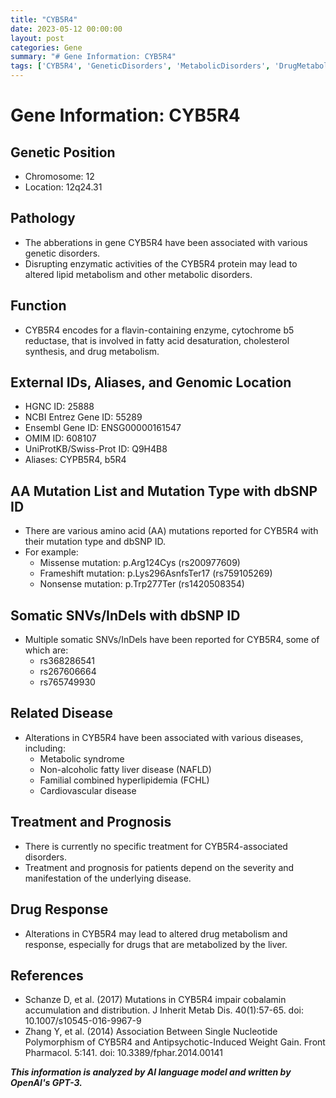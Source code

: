 ```yaml
---
title: "CYB5R4"
date: 2023-05-12 00:00:00
layout: post
categories: Gene
summary: "# Gene Information: CYB5R4"
tags: ['CYB5R4', 'GeneticDisorders', 'MetabolicDisorders', 'DrugMetabolism', 'DiseaseAssociation', 'Treatment', 'Prognosis', 'DrugResponse']
---
```


# Gene Information: CYB5R4

## Genetic Position
- Chromosome: 12
- Location: 12q24.31

## Pathology
- The abberations in gene CYB5R4 have been associated with various genetic disorders. 
- Disrupting enzymatic activities of the CYB5R4 protein may lead to altered lipid metabolism and other metabolic disorders.

## Function
- CYB5R4 encodes for a flavin-containing enzyme, cytochrome b5 reductase, that is involved in fatty acid desaturation, cholesterol synthesis, and drug metabolism. 

## External IDs, Aliases, and Genomic Location
- HGNC ID: 25888
- NCBI Entrez Gene ID: 55289
- Ensembl Gene ID: ENSG00000161547
- OMIM ID: 608107
- UniProtKB/Swiss-Prot ID: Q9H4B8
- Aliases: CYPB5R4, b5R4

## AA Mutation List and Mutation Type with dbSNP ID
- There are various amino acid (AA) mutations reported for CYB5R4 with their mutation type and dbSNP ID.
- For example:
    - Missense mutation: p.Arg124Cys (rs200977609)
    - Frameshift mutation: p.Lys296AsnfsTer17 (rs759105269)
    - Nonsense mutation: p.Trp277Ter (rs1420508354)

## Somatic SNVs/InDels with dbSNP ID
- Multiple somatic SNVs/InDels have been reported for CYB5R4, some of which are:
    - rs368286541
    - rs267606664
    - rs765749930

## Related Disease
- Alterations in CYB5R4 have been associated with various diseases, including:
    - Metabolic syndrome
    - Non-alcoholic fatty liver disease (NAFLD)
    - Familial combined hyperlipidemia (FCHL)
    - Cardiovascular disease

## Treatment and Prognosis
- There is currently no specific treatment for CYB5R4-associated disorders.
- Treatment and prognosis for patients depend on the severity and manifestation of the underlying disease.

## Drug Response
- Alterations in CYB5R4 may lead to altered drug metabolism and response, especially for drugs that are metabolized by the liver.

## References
- Schanze D, et al. (2017) Mutations in CYB5R4 impair cobalamin accumulation and distribution. J Inherit Metab Dis. 40(1):57-65. doi: 10.1007/s10545-016-9967-9
- Zhang Y, et al. (2014) Association Between Single Nucleotide Polymorphism of CYB5R4 and Antipsychotic-Induced Weight Gain. Front Pharmacol. 5:141. doi: 10.3389/fphar.2014.00141

**_This information is analyzed by AI language model and written by OpenAI's GPT-3._**
